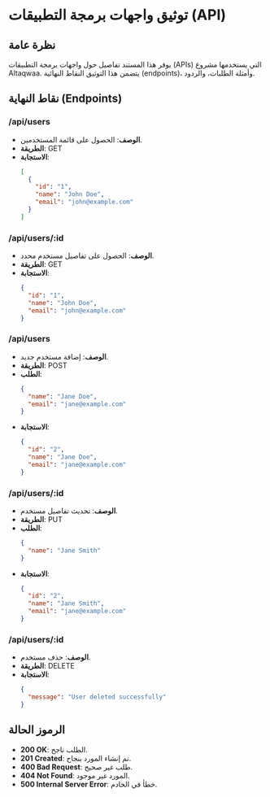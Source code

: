 # توثيق واجهات برمجة التطبيقات (API)

## نظرة عامة

يوفر هذا المستند تفاصيل حول واجهات برمجة التطبيقات (APIs) التي يستخدمها مشروع Altaqwaa. يتضمن هذا التوثيق النقاط النهائية (endpoints)، وأمثلة الطلبات، والردود.

## نقاط النهاية (Endpoints)

### /api/users

- **الوصف**: الحصول على قائمة المستخدمين.
- **الطريقة**: GET
- **الاستجابة**:
  ```json
  [
    {
      "id": "1",
      "name": "John Doe",
      "email": "john@example.com"
    }
  ]
  ```

### /api/users/:id

- **الوصف**: الحصول على تفاصيل مستخدم محدد.
- **الطريقة**: GET
- **الاستجابة**:
  ```json
  {
    "id": "1",
    "name": "John Doe",
    "email": "john@example.com"
  }
  ```

### /api/users

- **الوصف**: إضافة مستخدم جديد.
- **الطريقة**: POST
- **الطلب**:
  ```json
  {
    "name": "Jane Doe",
    "email": "jane@example.com"
  }
  ```
- **الاستجابة**:
  ```json
  {
    "id": "2",
    "name": "Jane Doe",
    "email": "jane@example.com"
  }
  ```

### /api/users/:id

- **الوصف**: تحديث تفاصيل مستخدم.
- **الطريقة**: PUT
- **الطلب**:
  ```json
  {
    "name": "Jane Smith"
  }
  ```
- **الاستجابة**:
  ```json
  {
    "id": "2",
    "name": "Jane Smith",
    "email": "jane@example.com"
  }
  ```

### /api/users/:id

- **الوصف**: حذف مستخدم.
- **الطريقة**: DELETE
- **الاستجابة**:
  ```json
  {
    "message": "User deleted successfully"
  }
  ```

## الرموز الحالة

- **200 OK**: الطلب ناجح.
- **201 Created**: تم إنشاء المورد بنجاح.
- **400 Bad Request**: طلب غير صحيح.
- **404 Not Found**: المورد غير موجود.
- **500 Internal Server Error**: خطأ في الخادم.
